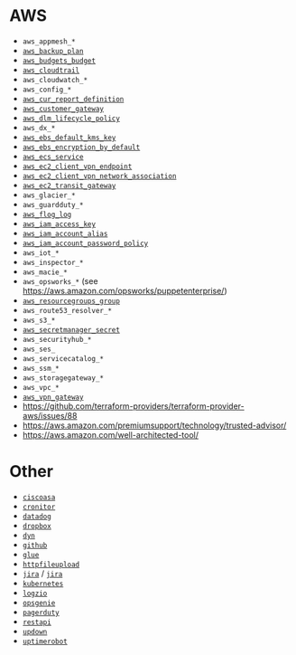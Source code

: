 # AWS
- `aws_appmesh_*`
- [`aws_backup_plan`](https://www.terraform.io/docs/providers/aws/r/backup_plan.html)
- [`aws_budgets_budget`](https://www.terraform.io/docs/providers/aws/r/budgets_budget.html)
- [`aws_cloudtrail`](https://www.terraform.io/docs/providers/aws/r/cloudtrail.html)
- `aws_cloudwatch_*`
- `aws_config_*`
- [`aws_cur_report_definition`](https://www.terraform.io/docs/providers/aws/r/cur_report_definition.html)
- [`aws_customer_gateway`](https://www.terraform.io/docs/providers/aws/r/customer_gateway.html)
- [`aws_dlm_lifecycle_policy`](https://www.terraform.io/docs/providers/aws/r/dlm_lifecycle_policy.html)
- `aws_dx_*`
- [`aws_ebs_default_kms_key`](https://www.terraform.io/docs/providers/aws/r/ebs_default_kms_key.html)
- [`aws_ebs_encryption_by_default`](https://www.terraform.io/docs/providers/aws/r/ebs_encryption_by_default.html)
- [`aws_ecs_service`](https://www.terraform.io/docs/providers/aws/r/ecs_service.html)
- [`aws_ec2_client_vpn_endpoint`](https://www.terraform.io/docs/providers/aws/r/ec2_client_vpn_endpoint.html)
- [`aws_ec2_client_vpn_network_association`](https://www.terraform.io/docs/providers/aws/r/ec2_client_vpn_network_association.html)
- [`aws_ec2_transit_gateway`](https://www.terraform.io/docs/providers/aws/r/ec2_transit_gateway.html)
- `aws_glacier_*`
- `aws_guardduty_*`
- [`aws_flog_log`](https://www.terraform.io/docs/providers/aws/r/flow_log.html)
- [`aws_iam_access_key`](https://www.terraform.io/docs/providers/aws/r/iam_access_key.html)
- [`aws_iam_account_alias`](https://www.terraform.io/docs/providers/aws/r/iam_account_alias.html)
- [`aws_iam_account_password_policy`](https://www.terraform.io/docs/providers/aws/r/iam_account_password_policy.html)
- `aws_iot_*`
- `aws_inspector_*`
- `aws_macie_*`
- `aws_opsworks_*` (see https://aws.amazon.com/opsworks/puppetenterprise/)
- [`aws_resourcegroups_group`](https://www.terraform.io/docs/providers/aws/r/resourcegroups_group.html)
- `aws_route53_resolver_*`
- `aws_s3_*`
- [`aws_secretmanager_secret`](https://www.terraform.io/docs/providers/aws/r/secretsmanager_secret.html)
- `aws_securityhub_*`
- `aws_ses_`
- `aws_servicecatalog_*`
- `aws_ssm_*`
- `aws_storagegateway_*`
- `aws_vpc_*`
- [`aws_vpn_gateway`](https://www.terraform.io/docs/providers/aws/r/vpn_gateway.html)
- https://github.com/terraform-providers/terraform-provider-aws/issues/88
- https://aws.amazon.com/premiumsupport/technology/trusted-advisor/
- https://aws.amazon.com/well-architected-tool/

# Other
- [`ciscoasa`](https://www.terraform.io/docs/providers/ciscoasa/index.html)
- [`cronitor`](https://github.com/nauxliu/terraform-provider-cronitor)
- [`datadog`](https://www.terraform.io/docs/providers/datadog/index.html)
- [`dropbox`](https://github.com/callensm/terraform-provider-dropbox)
- [`dyn`](https://www.terraform.io/docs/providers/dyn/index.html)
- [`github`](https://www.terraform.io/docs/providers/github/index.html)
- [`glue`](https://github.com/MikeSouza/terraform-provider-glue)
- [`httpfileupload`](https://github.com/GSLabDev/terraform-provider-httpfileupload)
- [`jira`](https://github.com/anubhavmishra/terraform-provider-jira) / [`jira`](https://github.com/anubhavmishra/terraform-provider-jira)
- [`kubernetes`](https://www.terraform.io/docs/providers/kubernetes/index.html)
- [`logzio`](https://github.com/jonboydell/logzio_terraform_provider)
- [`opsgenie`](https://www.terraform.io/docs/providers/opsgenie/index.html)
- [`pagerduty`](https://www.terraform.io/docs/providers/pagerduty/index.html)
- [`restapi`](https://github.com/Mastercard/terraform-provider-restapi)
- [`updown`](https://github.com/mvisonneau/terraform-provider-updown)
- [`uptimerobot`](https://github.com/louy/terraform-provider-uptimerobot)
